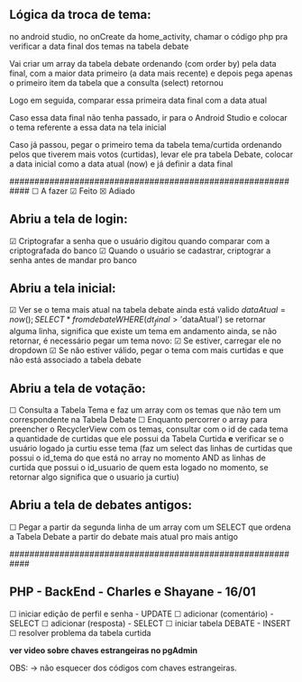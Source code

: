 ## Lógica da troca de tema:

no android studio, no onCreate da home_activity,
chamar o código php pra verificar a data final dos temas na tabela debate

Vai criar um array da tabela debate ordenando (com order by) pela data final,
com a maior data primeiro (a data mais recente) e depois pega apenas o primeiro item
da tabela que a consulta (select) retornou

Logo em seguida, comparar essa primeira data final com a data atual

Caso essa data final não tenha passado, ir para o Android Studio e colocar
o tema referente a essa data na tela inicial

Caso já passou, pegar o primeiro tema da tabela tema/curtida ordenando
pelos que tiverem mais votos (curtidas), levar ele pra tabela Debate,
colocar a data inicial como a data atual (now) e já definir a data final

############################################################
☐ A fazer
☑ Feito
☒ Adiado

## Abriu a tela de login:

☑ Criptografar a senha que o usuário digitou quando comparar com a criptografada do banco
☑ Quando o usuário se cadastrar, criptograr a senha antes de mandar pro banco

## Abriu a tela inicial:

☑ Ver se o tema mais atual na tabela debate ainda está valido
$dataAtual = now();
SELECT * from debate WHERE (dt_final > '$dataAtual') 
se retornar alguma linha, significa que existe um tema em andamento ainda,
se não retornar, é necessário pegar um tema novo:
☑ Se estiver, carregar ele no dropdown
☑ Se não estiver válido, pegar o tema com mais curtidas e que não está associado a tabela debate

## Abriu a tela de votação:

☐ Consulta a Tabela Tema e faz um array com os temas que não tem um correspondente na Tabela Debate
☐ Enquanto percorrer o array para preencher o RecyclerView com os temas, consultar com o id de cada tema
a quantidade de curtidas que ele possui da Tabela Curtida **e** verificar se o usuário logado ja curtiu
esse tema (faz um select das linhas de curtidas que possui o id_tema do que está no array no momento AND
as linhas de curtida que possui o id_usuario de quem esta logado no momento, se retornar algo significa que
o usuario ja curtiu)

## Abriu a tela de debates antigos:

☐ Pegar a partir da segunda linha de um array com um SELECT que ordena a Tabela Debate a partir do debate mais atual pro mais antigo

############################################################

## PHP - BackEnd - Charles e Shayane - 16/01

☐ iniciar edição de perfil e senha - UPDATE
☐ adicionar (comentário) - SELECT
☐ adicionar (resposta) - SELECT
☐ iniciar tabela DEBATE - INSERT
☐ resolver problema da tabela curtida

**ver video sobre chaves estrangeiras no pgAdmin**

OBS: -> não esquecer dos códigos com chaves estrangeiras.
